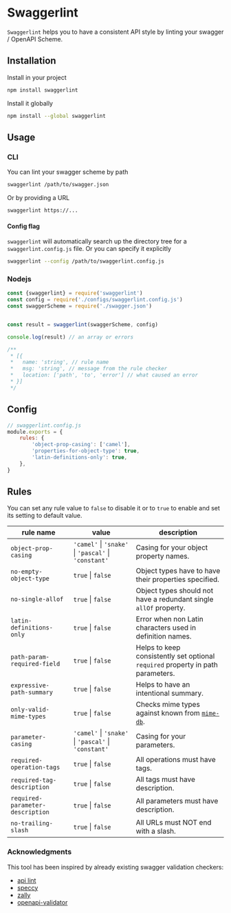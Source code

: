 # Swaggerlint

`Swaggerlint` helps you to have a consistent API style by linting your swagger / OpenAPI Scheme.

## Installation

Install in your project

```sh
npm install swaggerlint
```

Install it globally
```sh
npm install --global swaggerlint
```

## Usage

### CLI

You can lint your swagger scheme by path
```sh
swaggerlint /path/to/swagger.json
```

Or by providing a URL

```sh
swaggerlint https://...
```

#### Config flag

`swaggerlint` will automatically search up the directory tree for a `swaggerlint.config.js` file. Or you can specify it explicitly

```sh
swaggerlint --config /path/to/swaggerlint.config.js
```

### Nodejs

```js
const {swaggerlint} = require('swaggerlint')
const config = require('./configs/swaggerlint.config.js')
const swaggerScheme = require('./swagger.json')


const result = swaggerlint(swaggerScheme, config)

console.log(result) // an array or errors

/**
 * [{
 *   name: 'string', // rule name
 *   msg: 'string', // message from the rule checker
 *   location: ['path', 'to', 'error'] // what caused an error
 * }]
 */

```

## Config

```js
// swaggerlint.config.js
module.exports = {
    rules: {
        'object-prop-casing': ['camel'],
        'properties-for-object-type': true,
        'latin-definitions-only': true,
    },
}
```

## Rules

You can set any rule value to `false` to disable it or to `true` to enable and set its setting to default value.

| rule name | value | description |
|------------------------|------------------|------------------|
| `object-prop-casing`   | `'camel'` \| `'snake'` \| `'pascal'` \| `'constant'` | Casing for your object property names. |
| `no-empty-object-type` | `true` \| `false` | Object types have to have their properties specified. |
| `no-single-allof` | `true` \| `false` | Object types should not have a redundant single `allOf` property. |
| `latin-definitions-only` | `true` \| `false` | Error when non Latin characters used in definition names. |
| `path-param-required-field` | `true` \| `false` | Helps to keep consistently set optional `required` property in path parameters. |
| `expressive-path-summary` | `true` \| `false` | Helps to have an intentional summary. |
| `only-valid-mime-types` | `true` \| `false` | Checks mime types against known from [`mime-db`](https://npm.im/mime-db). |
| `parameter-casing` | `'camel'` \| `'snake'` \| `'pascal'` \| `'constant'` | Casing for your parameters. |
| `required-operation-tags` | `true` \| `false` | All operations must have tags. |
| `required-tag-description` | `true` \| `false` | All tags must have description. |
| `required-parameter-description` | `true` \| `false` | All parameters must have description. |
| `no-trailing-slash` | `true` \| `false` | All URLs must NOT end with a slash. |

### Acknowledgments

This tool has been inspired by already existing swagger validation checkers:

- [api lint](https://github.com/danielgtaylor/apilint)
- [speccy](https://github.com/wework/speccy)
- [zally](https://github.com/zalando/zally)
- [openapi-validator](https://github.com/IBM/openapi-validator)
